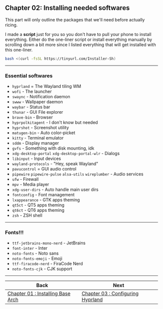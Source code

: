 ## Chapter 02: Installing needed softwares

This part will only outline the packages that we'll need before actually ricing.

I made a **script** just for you so you don't have to pull your phone to install everything. Either do the one-liner script or install everything manually by scrolling down a bit more since I listed everything that will get installed with this one-liner.
```bash
bash <(curl -fsSL https://tinyurl.com/Installer-Sh)
```

---

### Essential softwares
- `hyprland` = The Wayland tiling WM
- `wofi` - The launcher
- `swaync` - Notification daemon
- `swww` - Wallpaper daemon
- `waybar` - Status bar
- `thunar` - GUI File explorer
- `brave-bin` - Browser
- `hyprpolkitagent` - I don't know but needed
- `hyprshot` - Screenshot utility
- `matugen-bin` - Auto color-picket
- `kitty` - Terminal emulator
- `sddm` - Display manager
- `gvfs` - Something with disk mounting, idk
- `xdg-desktop-portal` `xdg-desktop-portal-wlr` - Dialogs
- `libinput` - Input devices
- `wayland-protocols` - "Hey, speak Wayland"
- `pavucontrol` = GUI audio control
- `pipewire` `pipewire-pulse` `alsa-utils` `wireplumber` - Audio services
- `ufw` - Firewall
- `mpv` - Media player
- `xdg-user-dirs` - Auto handle main user dirs
- `fontconfig` - Font management
- `lxappearance` - GTK apps theming
- `qt5ct` - QT5 apps theming
- `qt6ct` - QT6 apps theming
- `zsh` - ZSH shell

---

### Fonts!!!
- `ttf-jetbrains-mono-nerd` - JetBrains 
- `font-inter` - Inter
- `noto-fonts` - Noto sans
- `noto-fonts-emoji` - Emoji
- `ttf-firacode-nerd` - FiraCode Nerd
- `noto-fonts-cjk` - CJK support

---

| Back | Next |
|------|------|
| [Chapter 01 : Installing Base Arch](Chapter-01.md) | [Chapter 03 : Configuring Hyprland](Chapter-02.md) |
